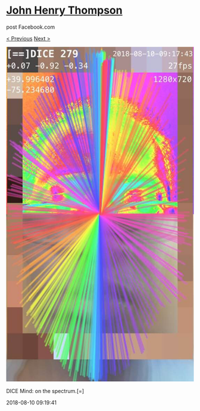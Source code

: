 # [John Henry Thompson](../README.md)
post Facebook.com

[< Previous](2018-08-12-3.md) [Next >](2018-08-09-1.md)

[![](../media/2018-08-10/Timeline-Photos-DICE-Mind-on-the-spectrum.jpg)](../README.md)

DICE Mind: on the spectrum.[=]

2018-08-10 09:19:41